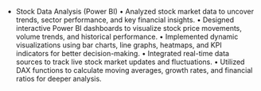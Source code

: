 * Stock Data Analysis (Power BI)
• Analyzed stock market data to uncover trends, sector performance, and key financial insights.
• Designed interactive Power BI dashboards to visualize stock price movements, volume trends, and historical performance.
• Implemented dynamic visualizations using bar charts, line graphs, heatmaps, and KPI indicators for better decision-making.
• Integrated real-time data sources to track live stock market updates and fluctuations.
• Utilized DAX functions to calculate moving averages, growth rates, and financial ratios for deeper analysis.
